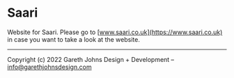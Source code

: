 # Saari

Website for Saari. Please go to [www.saari.co.uk](https://www.saari.co.uk) in case you want to take a look at the website.

* * *

Copyright (c) 2022 Gareth Johns Design + Development – info@garethjohnsdesign.com